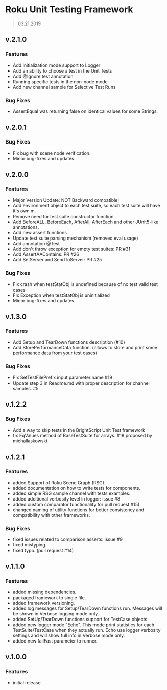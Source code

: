 # **Roku Unit Testing Framework**
> 03.21.2019

## v.2.1.0

### Features

 * Add Initialization mode support to Logger
 * Add an ability to choose a test in the Unit Tests
 * Add @Ignore test annotation
 * Running specific tests in the non-node mode
 * Add new channel sample for Selective Test Runs

### Bug Fixes

 * AssertEqual was returning false on identical values for some Strings.

## v.2.0.1

### Bug Fixes

 * Fix bug with scene node verification.
 * Minor bug-fixes and updates.

## v.2.0.0

### Features
 * Major Version Update: NOT Backward compatible!
 * Add environment object to each test suite, so each test suite will have it's own m. 
 * Remove need for test suite constructor function
 * Add BeforeALL, BeforeEach, AfterAll, AfterEach and other JUnit5-like annotations.
 * Add new assert functions
 * Update test suite parsing mechanism (removed eval usage)
 * Add annotation @Test
 * Add don't throw exception for empty test suites: PR #31
 * Add AssertAAContains: PR #26
 * Add SetServer and SendToServer: PR #25

### Bug Fixes

 * Fix crash when testStatObj is undefined because of no test valid test cases
 * FIx Exception when testStatObj is uninitialized
 * Minor bug-fixes and updates.

## v.1.3.0

### Features
 * Add Setup and TearDown functions description (#10)
 * Add StorePerformanceData function. (allows to store and print some performance data from your test cases)

### Bug Fixes
 * Fix SetTestFilePrefix input parameter name #19
 * Update step 3 in Readme.md with proper description for channel samples. #5

## v.1.2.2

### Bug Fixes

 * Add a way to skip tests in the BrightScript Unit Test framework
 * fix EqValues method of BaseTestSuite for arrays. #18 proposed by michallaskowski

## v.1.2.1

### Features
 * added Support of Roku Scene Graph (RSG).
 * added documentation on how to write tests for components.
 * added simple RSG sample channel with tests examples.
 * added additional verbosity level in logger: issue #8
 * added custom comparator functionality for pull request #15)
 * changed naming of utility functions for better consistency and compatibility with other frameworks.

### Bug Fixes
 * fixed issues related to comparison asserts: issue #9
 * fixed mistyping.
 * fixed typo. (pull request #14)

## v.1.1.0

### Features
 * added missing dependencies.
 * packaged framework to single file.
 * added framework versioning.
 * added log messages for Setup/TearDown functions run. Messages will be shown in Verbose logging mode only.
 * added SetUp/TearDown functions support for TestCase objects.
 * added new logger mode "Echo". This mode print statistics for each TestSuite/TestCase when they actually run. Echo use logger verbosity settings and will show full info in Verbose mode only.
 * added new failFast parameter to runner.

## v.1.0.0

### Features
 * initial release.
